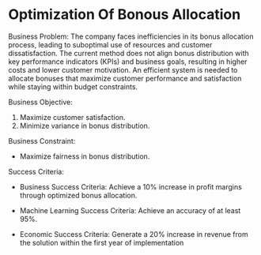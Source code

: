 # Optimization Of Bonous Allocation


Business Problem:
The company faces inefficiencies in its bonus allocation process, leading to suboptimal use of 
resources and customer dissatisfaction. The current method does not align bonus distribution with 
key performance indicators (KPIs) and business goals, resulting in higher costs and lower customer 
motivation. An efficient system is needed to allocate bonuses that maximize customer performance 
and satisfaction while staying within budget constraints.

Business Objective:
1. Maximize customer satisfaction.
2. Minimize variance in bonus distribution.

Business Constraint:
- Maximize fairness in bonus distribution.

Success Criteria:

 - Business Success Criteria: Achieve a 10% increase in profit margins through optimized bonus 
allocation.

- Machine Learning Success Criteria: Achieve an accuracy of at least 95%.

- Economic Success Criteria: Generate a 20% increase in revenue from the solution within the 
first year of implementation




